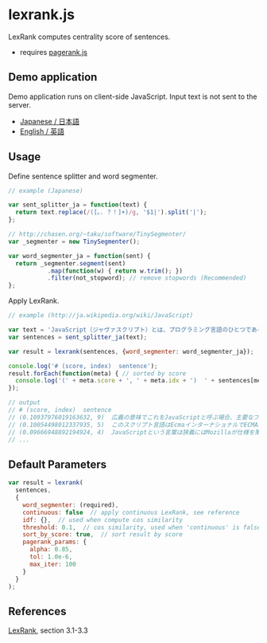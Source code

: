 # lexrank.js

LexRank computes centrality score of sentences.

- requires [pagerank.js](https://github.com/iinm/pagerank.js)

## Demo application

Demo application runs on client-side JavaScript. Input text is not sent to the server.

- <a href="http://iinm.github.io/lexrank.js/" target="_blank">Japanese / 日本語</a>
- <a href="http://iinm.github.io/lexrank.js/index_en.html" target="_blank">English / 英語</a>

## Usage

Define sentence splitter and word segmenter.

```javascript
// example (Japanese)

var sent_splitter_ja = function(text) {
  return text.replace(/([。．？！]+)/g, '$1|').split('|');
};

// http://chasen.org/~taku/software/TinySegmenter/
var _segmenter = new TinySegmenter();

var word_segmenter_ja = function(sent) {
  return _segmenter.segment(sent)
           .map(function(w) { return w.trim(); })
           .filter(not_stopword); // remove stopwords (Recommended)
};
```

Apply LexRank.

```javascript
// example (http://ja.wikipedia.org/wiki/JavaScript)

var text = 'JavaScript（ジャヴァスクリプト）とは、プログラミング言語のひとつである。Javaと名前が似ているが、...';
var sentences = sent_splitter_ja(text);

var result = lexrank(sentences, {word_segmenter: word_segmenter_ja});

console.log('# (score, index)  sentence');
result.forEach(function(meta) { // sorted by score
  console.log('(' + meta.score + ', ' + meta.idx + ')  ' + sentences[meta.idx]);
});

// output
// # (score, index)  sentence
// (0.10937976019163632, 9)  広義の意味でこれをJavaScriptと呼ぶ場合、主要なブラウザが実装しているスクリプト言語はマイクロソフトやGoogle, Appleの実装も含めてJavaScriptである。
// (0.10054498012337935, 5)  このスクリプト言語はEcmaインターナショナルでECMAScript (ECMA-262) として標準化されており、多くのWebブラウザー等はこの標準化されたECMAScriptを実装している。
// (0.09666948892194924, 4)  JavaScriptという言葉は狭義にはMozillaが仕様を策定し実装しているスクリプト言語を指す。
// ...
```

## Default Parameters

```javascript
var result = lexrank(
  sentences,
  {
    word_segmenter: (required),
    continuous: false  // apply continuous LexRank, see reference
    idf: {},  // used when compute cos similarity
    threshold: 0.1,  // cos similarity, used when 'continuous' is false.
    sort_by_score: true,  // sort result by score
    pagerank_params: {
      alpha: 0.85,
      tol: 1.0e-6,
      max_iter: 100
    }
  }
);
```

## References

[LexRank](http://www.cs.cmu.edu/afs/cs/project/jair/pub/volume22/erkan04a-html/erkan04a.html), section 3.1-3.3